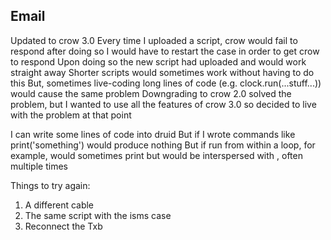 ## Email
Updated to crow 3.0
Every time I uploaded a script, crow would fail to respond after doing so
I would have to restart the case in order to get crow to respond
Upon doing so the new script had uploaded and would work straight away
Shorter scripts would sometimes work without having to do this
But, sometimes live-coding long lines of code (e.g. clock.run(...stuff...)) would cause the same problem
Downgrading to crow 2.0 solved the problem, but I wanted to use all the features of crow 3.0 so decided to live with the problem at that point

I can write some lines of code into druid
But if I wrote commands like print('something') would produce nothing
But if run from within a loop, for example, would sometimes print but would be interspersed with <crow connected>, often multiple times

Things to try again:
1. A different cable
2. The same script with the isms case
3. Reconnect the Txb

<!-- Hi folks,

I'm having an odd i2c time and am looking for some help.

I have an Intellijel Palette case that has crow, TXo, JF, two w/ and a TXb. It mostly works, but I found some strange behaviour with the two w/.

They both follow commands sent from crow if they are in w/syn mode. I have even been able to address them separately using the method described here: https://llllllll.co/t/mannequins-w-2-beta-testing/34091#alternate-ii-address-4.

However, when either of them is set to w/del or w/tape and I sent an ii message to change a parameter the whole system freezes. No more messages can be sent or received from crow.

I have tried a few i2c-type things:
1. All modules in series, then with the addition of the TXb
2. All modules in parallel connected to the TXb - exactly the same

Next I plan to disconnect everything but the w/ and crow and reconnect everything one at a time. Then I'm going to have a look at the TXb, which actually sits within the case.

It is super strange that when in w/syn mode everything works perfectly. I'm using w20b7 firmware.

Incidentally, I have an issue with crow which means I have to do a hard reset after I run or upload a script. I've always wondered if this was i2c related.

Thoughts? Anyone?
Thank you! -->